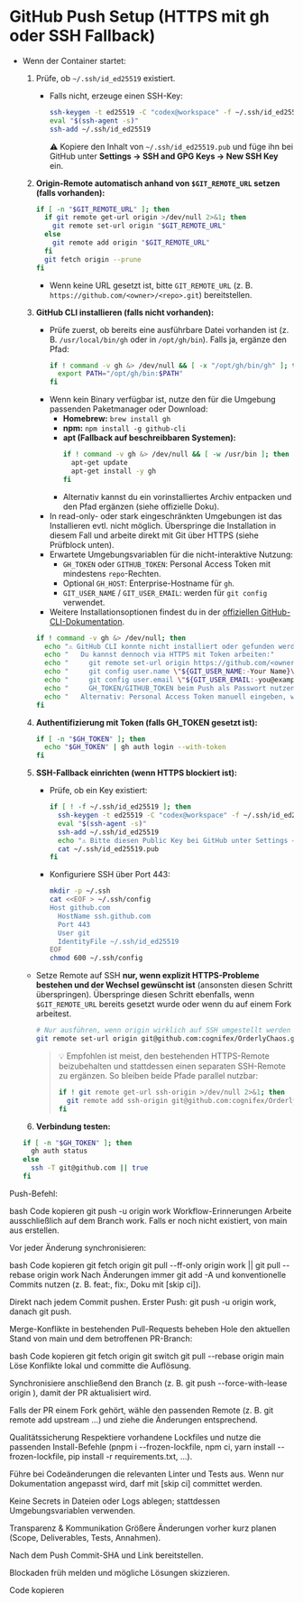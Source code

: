 # GitHub Push Setup (HTTPS mit gh oder SSH Fallback)

- Wenn der Container startet:

  1. Prüfe, ob `~/.ssh/id_ed25519` existiert.
     - Falls nicht, erzeuge einen SSH-Key:
       ```bash
       ssh-keygen -t ed25519 -C "codex@workspace" -f ~/.ssh/id_ed25519 -N ""
       eval "$(ssh-agent -s)"
       ssh-add ~/.ssh/id_ed25519
       ```
       ⚠️ Kopiere den Inhalt von `~/.ssh/id_ed25519.pub` und füge ihn bei GitHub unter
       **Settings → SSH and GPG Keys → New SSH Key** ein.

  2. **Origin-Remote automatisch anhand von `$GIT_REMOTE_URL` setzen (falls vorhanden):**
     ```bash
     if [ -n "$GIT_REMOTE_URL" ]; then
       if git remote get-url origin >/dev/null 2>&1; then
         git remote set-url origin "$GIT_REMOTE_URL"
       else
         git remote add origin "$GIT_REMOTE_URL"
       fi
       git fetch origin --prune
     fi
     ```

     - Wenn keine URL gesetzt ist, bitte `GIT_REMOTE_URL` (z. B. `https://github.com/<owner>/<repo>.git`) bereitstellen.

  3. **GitHub CLI installieren (falls nicht vorhanden):**
     - Prüfe zuerst, ob bereits eine ausführbare Datei vorhanden ist (z. B. `/usr/local/bin/gh` oder in `/opt/gh/bin`). Falls ja, ergänze den Pfad:
       ```bash
       if ! command -v gh &> /dev/null && [ -x "/opt/gh/bin/gh" ]; then
         export PATH="/opt/gh/bin:$PATH"
       fi
       ```
     - Wenn kein Binary verfügbar ist, nutze den für die Umgebung passenden Paketmanager oder Download:
       - **Homebrew:** `brew install gh`
       - **npm:** `npm install -g github-cli`
       - **apt (Fallback auf beschreibbaren Systemen):**
         ```bash
         if ! command -v gh &> /dev/null && [ -w /usr/bin ]; then
           apt-get update
           apt-get install -y gh
         fi
         ```
       - Alternativ kannst du ein vorinstalliertes Archiv entpacken und den Pfad ergänzen (siehe offizielle Doku).
     - In read-only- oder stark eingeschränkten Umgebungen ist das Installieren evtl. nicht möglich. Überspringe die Installation in diesem Fall und arbeite direkt mit Git über HTTPS (siehe Prüfblock unten).
     - Erwartete Umgebungsvariablen für die nicht-interaktive Nutzung:
       - `GH_TOKEN` oder `GITHUB_TOKEN`: Personal Access Token mit mindestens `repo`-Rechten.
       - Optional `GH_HOST`: Enterprise-Hostname für `gh`.
       - `GIT_USER_NAME` / `GIT_USER_EMAIL`: werden für `git config` verwendet.
     - Weitere Installationsoptionen findest du in der [offiziellen GitHub-CLI-Dokumentation](https://cli.github.com/manual/installation).

     ```bash
     if ! command -v gh &> /dev/null; then
       echo "⚠️ GitHub CLI konnte nicht installiert oder gefunden werden."
       echo "   Du kannst dennoch via HTTPS mit Token arbeiten:"
       echo "     git remote set-url origin https://github.com/<owner>/<repo>.git"
       echo "     git config user.name \"${GIT_USER_NAME:-Your Name}\""
       echo "     git config user.email \"${GIT_USER_EMAIL:-you@example.com}\""
       echo "     GH_TOKEN/GITHUB_TOKEN beim Push als Passwort nutzen (z. B. git push https://x-access-token:${GH_TOKEN:-<PAT>}@github.com/<owner>/<repo>.git work)."
       echo "   Alternativ: Personal Access Token manuell eingeben, wenn Git nach Credentials fragt."
     fi
     ```

  4. **Authentifizierung mit Token (falls GH_TOKEN gesetzt ist):**
     ```bash
     if [ -n "$GH_TOKEN" ]; then
       echo "$GH_TOKEN" | gh auth login --with-token
     fi
     ```

  5. **SSH-Fallback einrichten (wenn HTTPS blockiert ist):**
     - Prüfe, ob ein Key existiert:
       ```bash
       if [ ! -f ~/.ssh/id_ed25519 ]; then
         ssh-keygen -t ed25519 -C "codex@workspace" -f ~/.ssh/id_ed25519 -N ""
         eval "$(ssh-agent -s)"
         ssh-add ~/.ssh/id_ed25519
         echo "⚠️ Bitte diesen Public Key bei GitHub unter Settings → SSH and GPG Keys einfügen:"
         cat ~/.ssh/id_ed25519.pub
       fi
       ```

     - Konfiguriere SSH über Port 443:
       ```bash
       mkdir -p ~/.ssh
       cat <<EOF > ~/.ssh/config
       Host github.com
         HostName ssh.github.com
         Port 443
         User git
         IdentityFile ~/.ssh/id_ed25519
       EOF
       chmod 600 ~/.ssh/config
       ```

    - Setze Remote auf SSH **nur, wenn explizit HTTPS-Probleme bestehen und der Wechsel gewünscht ist** (ansonsten diesen Schritt überspringen). Überspringe diesen Schritt ebenfalls, wenn `$GIT_REMOTE_URL` bereits gesetzt wurde oder wenn du auf einem Fork arbeitest.
      ```bash
      # Nur ausführen, wenn origin wirklich auf SSH umgestellt werden soll
      git remote set-url origin git@github.com:cognifex/OrderlyChaos.git
      ```

      > 💡 Empfohlen ist meist, den bestehenden HTTPS-Remote beizubehalten und stattdessen einen separaten SSH-Remote zu ergänzen. So bleiben beide Pfade parallel nutzbar:
      > ```bash
      > if ! git remote get-url ssh-origin >/dev/null 2>&1; then
      >   git remote add ssh-origin git@github.com:cognifex/OrderlyChaos.git
      > fi
      > ```

  6. **Verbindung testen:**
  ```bash
  if [ -n "$GH_TOKEN" ]; then
    gh auth status
  else
    ssh -T git@github.com || true
  fi
Push-Befehl:

bash
Code kopieren
git push -u origin work
Workflow-Erinnerungen
Arbeite ausschließlich auf dem Branch work. Falls er noch nicht existiert, von main aus erstellen.

Vor jeder Änderung synchronisieren:

bash
Code kopieren
git fetch origin
git pull --ff-only origin work || git pull --rebase origin work
Nach Änderungen immer git add -A und konventionelle Commits nutzen (z. B. feat:, fix:, Doku mit [skip ci]).

Direkt nach jedem Commit pushen. Erster Push: git push -u origin work, danach git push.

Merge-Konflikte in bestehenden Pull-Requests beheben
Hole den aktuellen Stand von main und dem betroffenen PR-Branch:

bash
Code kopieren
git fetch origin
git switch <feature-branch>
git pull --rebase origin main
Löse Konflikte lokal und committe die Auflösung.

Synchronisiere anschließend den Branch (z. B. git push --force-with-lease origin <feature-branch>), damit der PR aktualisiert wird.

Falls der PR einem Fork gehört, wähle den passenden Remote (z. B. git remote add upstream …) und ziehe die Änderungen entsprechend.

Qualitätssicherung
Respektiere vorhandene Lockfiles und nutze die passenden Install-Befehle (pnpm i --frozen-lockfile, npm ci, yarn install --frozen-lockfile, pip install -r requirements.txt, …).

Führe bei Codeänderungen die relevanten Linter und Tests aus. Wenn nur Dokumentation angepasst wird, darf mit [skip ci] committet werden.

Keine Secrets in Dateien oder Logs ablegen; stattdessen Umgebungsvariablen verwenden.

Transparenz & Kommunikation
Größere Änderungen vorher kurz planen (Scope, Deliverables, Tests, Annahmen).

Nach dem Push Commit-SHA und Link bereitstellen.

Blockaden früh melden und mögliche Lösungen skizzieren.

Code kopieren
